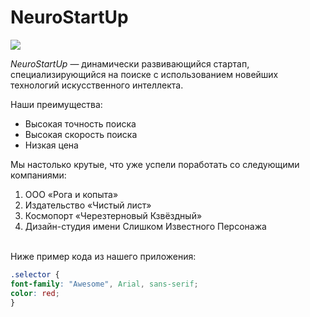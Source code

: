 # NeuroStartUp

![](https://netology-code.github.io/git-homeworks/introduction/assets/logo.png)

*NeuroStartUp* — динамически развивающийся стартап, специализирующийся на поиске с использованием 
 новейших технологий искусственного интеллекта.

Наши преимущества:
* Высокая точность поиска
* Высокая скорость поиска
* Низкая цена

<p>Мы настолько крутые, что уже успели поработать со следующими компаниями:</h3>
<br>
<ol>
<li>ООО «Рога и копыта»
<li>Издательство «Чистый лист»</li>
<li>Космопорт «Черезтерновый Кзвёздный»</li>
<li>Дизайн-студия имени Слишком Известного Персонажа</li></ol>

<br>Ниже пример кода из нашего приложения:

```css
.selector {
font-family: "Awesome", Arial, sans-serif;
color: red;
}
```

